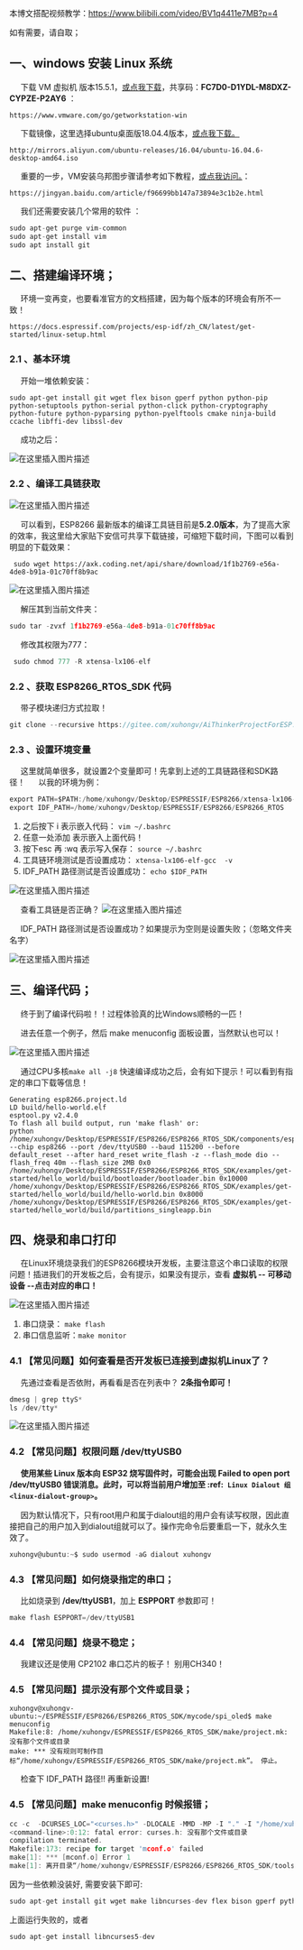 
本博文搭配视频教学：https://www.bilibili.com/video/BV1q4411e7MB?p=4

如有需要，请自取；

## 一、windows 安装 Linux 系统


&nbsp;&nbsp;&nbsp;&nbsp; 下载 VM 虚拟机 版本15.5.1，[或点我下载](https://www.vmware.com/go/getworkstation-win)，共享码：**FC7D0-D1YDL-M8DXZ-CYPZE-P2AY6**
：

```
https://www.vmware.com/go/getworkstation-win
```

&nbsp;&nbsp;&nbsp;&nbsp; 下载镜像，这里选择ubuntu桌面版18.04.4版本，[或点我下载。](http://mirrors.aliyun.com/ubuntu-releases/18.04.4/ubuntu-18.04.4-desktop-amd64.iso)

```
http://mirrors.aliyun.com/ubuntu-releases/16.04/ubuntu-16.04.6-desktop-amd64.iso
```


&nbsp;&nbsp;&nbsp;&nbsp; 重要的一步，VM安装乌邦图步骤请参考如下教程，[或点我访问。](https://jingyan.baidu.com/article/f96699bb147a73894e3c1b2e.html)：

```
https://jingyan.baidu.com/article/f96699bb147a73894e3c1b2e.html
```

&nbsp;&nbsp;&nbsp;&nbsp;  我们还需要安装几个常用的软件 ：

```c
sudo apt-get purge vim-common
sudo apt-get install vim
sudo apt install git
```


## 二、搭建编译环境；

&nbsp;&nbsp;&nbsp;&nbsp;  环境一变再变，也要看准官方的文档搭建，因为每个版本的环境会有所不一致！

```
https://docs.espressif.com/projects/esp-idf/zh_CN/latest/get-started/linux-setup.html
```

### 2.1 、基本环境


&nbsp;&nbsp;&nbsp;&nbsp;  开始一堆依赖安装：

```
sudo apt-get install git wget flex bison gperf python python-pip python-setuptools python-serial python-click python-cryptography python-future python-pyparsing python-pyelftools cmake ninja-build ccache libffi-dev libssl-dev
```
&nbsp;&nbsp;&nbsp;&nbsp;  成功之后：

![在这里插入图片描述](https://img-blog.csdnimg.cn/20200326101812773.png?x-oss-process=image/watermark,type_ZmFuZ3poZW5naGVpdGk,shadow_10,text_aHR0cHM6Ly9ibG9nLmNzZG4ubmV0L3hoODcwMTg5MjQ4,size_16,color_FFFFFF,t_70)

### 2.2 、编译工具链获取

![在这里插入图片描述](https://img-blog.csdnimg.cn/2020030815531638.png?x-oss-process=image/watermark,type_ZmFuZ3poZW5naGVpdGk,shadow_10,text_aHR0cHM6Ly9ibG9nLmNzZG4ubmV0L3hoODcwMTg5MjQ4,size_16,color_FFFFFF,t_70)

&nbsp;&nbsp;&nbsp;&nbsp; 可以看到，ESP8266 最新版本的编译工具链目前是**5.2.0版本**，为了提高大家的效率，我这里给大家贴下安信可共享下载链接，可缩短下载时间，下图可以看到明显的下载效果：

```
 sudo wget https://axk.coding.net/api/share/download/1f1b2769-e56a-4de8-b91a-01c70ff8b9ac
```
![在这里插入图片描述](https://img-blog.csdnimg.cn/20200308160939762.png?x-oss-process=image/watermark,type_ZmFuZ3poZW5naGVpdGk,shadow_10,text_aHR0cHM6Ly9ibG9nLmNzZG4ubmV0L3hoODcwMTg5MjQ4,size_16,color_FFFFFF,t_70)




&nbsp;&nbsp;&nbsp;&nbsp; 解压其到当前文件夹：


```C
sudo tar -zvxf 1f1b2769-e56a-4de8-b91a-01c70ff8b9ac
```

&nbsp;&nbsp;&nbsp;&nbsp; 修改其权限为777：

```C
 sudo chmod 777 -R xtensa-lx106-elf
```
### 2.2 、获取 ESP8266_RTOS_SDK 代码

&nbsp;&nbsp;&nbsp;&nbsp; 带子模块递归方式拉取！
```c
git clone --recursive https://gitee.com/xuhongv/AiThinkerProjectForESP.git
```

### 2.3 、设置环境变量
&nbsp;&nbsp;&nbsp;&nbsp; 这里就简单很多，就设置2个变量即可！先拿到上述的工具链路径和SDK路径！
&nbsp;&nbsp;&nbsp;&nbsp; 以我的环境为例：
```c
export PATH=$PATH:/home/xuhongv/Desktop/ESPRESSIF/ESP8266/xtensa-lx106-elf/bin
export IDF_PATH=/home/xuhongv/Desktop/ESPRESSIF/ESP8266/ESP8266_RTOS
```

 1. 之后按下 i 表示嵌入代码： `vim ~/.bashrc` 
 2. 任意一处添加  表示嵌入上面代码！ 
 3. 按下esc 再 :wq 表示写入保存： `source ~/.bashrc`
 4. 工具链环境测试是否设置成功： `xtensa-lx106-elf-gcc  -v `
 5. IDF_PATH 路径测试是否设置成功： `echo $IDF_PATH `
 
![在这里插入图片描述](https://img-blog.csdnimg.cn/20200308163133901.gif)

&nbsp;&nbsp;&nbsp;&nbsp; 查看工具链是否正确？
![在这里插入图片描述](https://img-blog.csdnimg.cn/20200308163311759.png)

&nbsp;&nbsp;&nbsp;&nbsp; IDF_PATH 路径测试是否设置成功？如果提示为空则是设置失败；（忽略文件夹名字）

![在这里插入图片描述](https://img-blog.csdnimg.cn/2020030816344719.png)

## 三、编译代码；

&nbsp;&nbsp;&nbsp;&nbsp; 终于到了编译代码啦！！过程体验真的比Windows顺畅的一匹！

&nbsp;&nbsp;&nbsp;&nbsp; 进去任意一个例子，然后 make menuconfig 面板设置，当然默认也可以！

![在这里插入图片描述](https://img-blog.csdnimg.cn/20200308163922209.gif)

&nbsp;&nbsp;&nbsp;&nbsp; 通过CPU多核`make all -j8` 快速编译成功之后，会有如下提示！可以看到有指定的串口下载等信息！
```
Generating esp8266.project.ld
LD build/hello-world.elf
esptool.py v2.4.0
To flash all build output, run 'make flash' or:
python /home/xuhongv/Desktop/ESPRESSIF/ESP8266/ESP8266_RTOS_SDK/components/esptool_py/esptool/esptool.py --chip esp8266 --port /dev/ttyUSB0 --baud 115200 --before default_reset --after hard_reset write_flash -z --flash_mode dio --flash_freq 40m --flash_size 2MB 0x0 /home/xuhongv/Desktop/ESPRESSIF/ESP8266/ESP8266_RTOS_SDK/examples/get-started/hello_world/build/bootloader/bootloader.bin 0x10000 /home/xuhongv/Desktop/ESPRESSIF/ESP8266/ESP8266_RTOS_SDK/examples/get-started/hello_world/build/hello-world.bin 0x8000 /home/xuhongv/Desktop/ESPRESSIF/ESP8266/ESP8266_RTOS_SDK/examples/get-started/hello_world/build/partitions_singleapp.bin
```


## 四、烧录和串口打印
&nbsp;&nbsp;&nbsp;&nbsp; 在Linux环境烧录我们的ESP8266模块开发板，主要注意这个串口读取的权限问题！插进我们的开发板之后，会有提示，如果没有提示，查看 **虚拟机 -- 可移动设备 --点击对应的串口！**

![在这里插入图片描述](https://img-blog.csdnimg.cn/20200308164315372.png)

 1. 串口烧录： `make flash`
 2. 串口信息监听：`make monitor`

### 4.1 【常见问题】如何查看是否开发板已连接到虚拟机Linux了？

&nbsp;&nbsp;&nbsp;&nbsp;  先通过查看是否依附，再看看是否在列表中？ **2条指令即可！**

```c
dmesg | grep ttyS*
ls /dev/tty*
```

![在这里插入图片描述](https://img-blog.csdnimg.cn/20200308170825515.png)



### 4.2 【常见问题】权限问题 /dev/ttyUSB0

&nbsp;&nbsp;&nbsp;&nbsp; **使用某些 Linux 版本向 ESP32 烧写固件时，可能会出现 Failed to open port /dev/ttyUSB0 错误消息。此时，可以将当前用户增加至 :ref:` Linux Dialout 组 <linux-dialout-group>`。**


&nbsp;&nbsp;&nbsp;&nbsp; 因为默认情况下，只有root用户和属于dialout组的用户会有读写权限，因此直接把自己的用户加入到dialout组就可以了。操作完命令后要重启一下，就永久生效了。

```c
xuhongv@ubuntu:~$ sudo usermod -aG dialout xuhongv
```

### 4.3 【常见问题】如何烧录指定的串口；
&nbsp;&nbsp;&nbsp;&nbsp; 比如烧录到 **/dev/ttyUSB1**，加上 **ESPPORT** 参数即可！
```c
make flash ESPPORT=/dev/ttyUSB1
```

### 4.4 【常见问题】烧录不稳定；
&nbsp;&nbsp;&nbsp;&nbsp; 我建议还是使用 CP2102 串口芯片的板子！ 别用CH340！


### 4.5 【常见问题】提示没有那个文件或目录；

```
xuhongv@xuhongv-ubuntu:~/ESPRESSIF/ESP8266/ESP8266_RTOS_SDK/mycode/spi_oled$ make menuconfig
Makefile:8: /home/xuhongv/ESPRESSIF/ESP8266_RTOS_SDK/make/project.mk: 没有那个文件或目录
make: *** 没有规则可制作目标“/home/xuhongv/ESPRESSIF/ESP8266_RTOS_SDK/make/project.mk”。 停止。
```

&nbsp;&nbsp;&nbsp;&nbsp; 检查下 IDF_PATH 路径!! 再重新设置!


### 4.5 【常见问题】make menuconfig 时候报错；


```cpp
cc -c  -DCURSES_LOC="<curses.h>" -DLOCALE -MMD -MP -I "." -I "/home/xuhongv/ESPRESSIF/ESP8266/ESP8266_RTOS_SDK/tools/kconfig"  /home/xuhongv/ESPRESSIF/ESP8266/ESP8266_RTOS_SDK/tools/kconfig/mconf.c -o mconf.o
<command-line>:0:12: fatal error: curses.h: 没有那个文件或目录
compilation terminated.
Makefile:173: recipe for target 'mconf.o' failed
make[1]: *** [mconf.o] Error 1
make[1]: 离开目录“/home/xuhongv/ESPRESSIF/ESP8266/ESP8266_RTOS_SDK/tools/kconfig”
```

因为一些依赖没装好, 需要安装下即可:


```c
sudo apt-get install git wget make libncurses-dev flex bison gperf python python-seria
```

上面运行失败的，或者

```C
sudo apt-get install libncurses5-dev
```